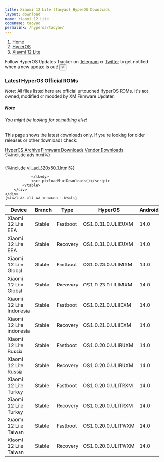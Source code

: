 ```yaml
---
title: Xiaomi 12 Lite (taoyao) HyperOS Downloads
layout: download
name: Xiaomi 12 Lite
codename: taoyao
permalink: /hyperos/taoyao/
---
```

<nav aria-label="breadcrumb">
    <ol class="breadcrumb">
        <li class="breadcrumb-item"><a href="/">Home</a></li>
        <li class="breadcrumb-item"><a href="/hyperos/">HyperOS</a></li>
        <li class="breadcrumb-item active" aria-current="page"><a href="/hyperos/taoyao/">Xiaomi 12 Lite</a></li>
    </ol>
</nav>
<div class="alert alert-primary alert-dismissible fade show" role="alert">
    Follow HyperOS Updates Tracker on <a href="https://t.me/MIUIUpdatesTracker" class="alert-link">Telegram</a>
     or <a href="https://twitter.com/MiFwUpdater" class="alert-link">Twitter</a> to get notified when a new update is out!
    <button type="button" class="close" data-dismiss="alert" aria-label="Close">
        <span aria-hidden="true">&times;</span>
    </button>
</div>

### Latest HyperOS Official ROMs
*Note*: All files listed here are official untouched HyperOS ROMs. It's not owned, modified or modded by XM Firmware Updater.
<div class="card">
  <div class="card-body">
    <h5 class="card-title">Note</h5>
    <h6 class="card-subtitle mb-2 text-muted">You might be looking for something else!</h6>
    <p class="card-text">This page shows the latest downloads only.
     If you're looking for older releases or other downloads check:</p>
    <a href="/archive/hyperos/taoyao/" class="card-link">HyperOS Archive</a>
    <a href="/firmware/taoyao/" class="card-link">Firmware Downloads</a>
    <a href="/vendor/taoyao/" class="card-link">Vendor Downloads</a>
  </div>
</div>
{%include ads.html%}
<div class="row justify-content-center">
    <div class="col-10">
        <div class="table-responsive-md" style="margin-top: 25px;">
            {%include vli_ad_320x50_1.html%}
            <table id="miui" class="display dt-responsive nowrap compact table table-striped table-hover table-sm">
                <thead class="thead-dark">
                    <tr>
                        <th data-ref="device">Device</th>
                        <th data-ref="branch">Branch</th>
                        <th data-ref="type">Type</th>
                        <th data-ref="miui">HyperOS</th>
                        <th data-ref="android">Android</th>
                        <th data-ref="size">Size</th>
                        <th data-ref="size">Date</th>
                        <th data-ref="link">Link</th>
                    </tr>
                </thead>
                <tbody>
                <tr><td>Xiaomi 12 Lite EEA</td><td>Stable</td><td>Fastboot</td><td>OS1.0.31.0.ULIEUXM</td><td>14.0</td><td>6.7 GB</td><td>2025-08-04</td><td><a href="/hyperos/taoyao/stable/OS1.0.31.0.ULIEUXM/">Download</a></td></tr>
<tr><td>Xiaomi 12 Lite EEA</td><td>Stable</td><td>Recovery</td><td>OS1.0.31.0.ULIEUXM</td><td>14.0</td><td>5.3 GB</td><td>2025-08-18</td><td><a href="/hyperos/taoyao/stable/OS1.0.31.0.ULIEUXM/">Download</a></td></tr>
<tr><td>Xiaomi 12 Lite Global</td><td>Stable</td><td>Fastboot</td><td>OS1.0.23.0.ULIMIXM</td><td>14.0</td><td>6.8 GB</td><td>2025-07-30</td><td><a href="/hyperos/taoyao/stable/OS1.0.23.0.ULIMIXM/">Download</a></td></tr>
<tr><td>Xiaomi 12 Lite Global</td><td>Stable</td><td>Recovery</td><td>OS1.0.23.0.ULIMIXM</td><td>14.0</td><td>5.3 GB</td><td>2025-08-20</td><td><a href="/hyperos/taoyao/stable/OS1.0.23.0.ULIMIXM/">Download</a></td></tr>
<tr><td>Xiaomi 12 Lite Indonesia</td><td>Stable</td><td>Fastboot</td><td>OS1.0.21.0.ULIIDXM</td><td>14.0</td><td>6.6 GB</td><td>2025-08-04</td><td><a href="/hyperos/taoyao/stable/OS1.0.21.0.ULIIDXM/">Download</a></td></tr>
<tr><td>Xiaomi 12 Lite Indonesia</td><td>Stable</td><td>Recovery</td><td>OS1.0.21.0.ULIIDXM</td><td>14.0</td><td>5.2 GB</td><td>2025-08-20</td><td><a href="/hyperos/taoyao/stable/OS1.0.21.0.ULIIDXM/">Download</a></td></tr>
<tr><td>Xiaomi 12 Lite Russia</td><td>Stable</td><td>Fastboot</td><td>OS1.0.20.0.ULIRUXM</td><td>14.0</td><td>6.5 GB</td><td>2025-08-04</td><td><a href="/hyperos/taoyao/stable/OS1.0.20.0.ULIRUXM/">Download</a></td></tr>
<tr><td>Xiaomi 12 Lite Russia</td><td>Stable</td><td>Recovery</td><td>OS1.0.20.0.ULIRUXM</td><td>14.0</td><td>5.2 GB</td><td>2025-08-20</td><td><a href="/hyperos/taoyao/stable/OS1.0.20.0.ULIRUXM/">Download</a></td></tr>
<tr><td>Xiaomi 12 Lite Turkey</td><td>Stable</td><td>Fastboot</td><td>OS1.0.20.0.ULITRXM</td><td>14.0</td><td>6.4 GB</td><td>2025-08-04</td><td><a href="/hyperos/taoyao/stable/OS1.0.20.0.ULITRXM/">Download</a></td></tr>
<tr><td>Xiaomi 12 Lite Turkey</td><td>Stable</td><td>Recovery</td><td>OS1.0.20.0.ULITRXM</td><td>14.0</td><td>5.2 GB</td><td>2025-08-20</td><td><a href="/hyperos/taoyao/stable/OS1.0.20.0.ULITRXM/">Download</a></td></tr>
<tr><td>Xiaomi 12 Lite Taiwan</td><td>Stable</td><td>Fastboot</td><td>OS1.0.20.0.ULITWXM</td><td>14.0</td><td>6.2 GB</td><td>2025-08-05</td><td><a href="/hyperos/taoyao/stable/OS1.0.20.0.ULITWXM/">Download</a></td></tr>
<tr><td>Xiaomi 12 Lite Taiwan</td><td>Stable</td><td>Recovery</td><td>OS1.0.20.0.ULITWXM</td><td>14.0</td><td>5.0 GB</td><td>2025-08-20</td><td><a href="/hyperos/taoyao/stable/OS1.0.20.0.ULITWXM/">Download</a></td></tr>

                </tbody>
                <script>loadMiuiDownloads()</script>
            </table>
        </div>
    </div>
    {%include vli_ad_160x600_1.html%}
</div>
